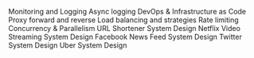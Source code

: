 Monitoring and Logging
Async logging
DevOps & Infrastructure as Code
Proxy forward and reverse
Load balancing and strategies
Rate limiting
Concurrency & Parallelism
URL Shortener System Design
Netflix Video Streaming System Design
Facebook News Feed System Design
Twitter System Design
Uber System Design